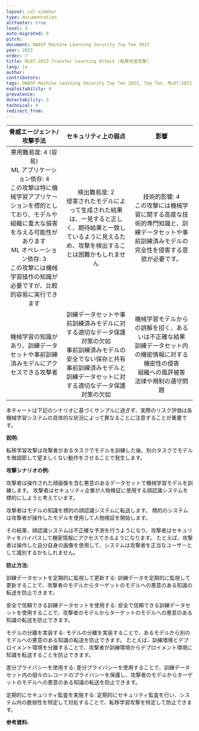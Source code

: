 ```yaml
---
layout: col-sidebar
type: documentation
altfooter: true
level: 4
auto-migrated: 0
pitch:
document: OWASP Machine Learning Security Top Ten 2023
year: 2023
order: 7
title: ML07:2023 Transfer Learning Attack (転移学習攻撃)
lang: ja
author:
contributors:
tags: OWASP Machine Learning Security Top Ten 2023, Top Ten, ML07:2023, mltop10, mlsectop10
exploitability: 4
prevalence:
detectability: 2
technical: 4
redirect_from:
---
```


| 脅威エージェント/攻撃手法 | セキュリティ上の弱点 | 影響 |
|:-------------------------:|:--------------------:|:----:|
| 悪用難易度: 4 (容易)<br>ML アプリケーション依存: 4<br>この攻撃は特に機械学習アプリケーションを標的としており、モデルや組織に重大な損害を与える可能性があります<br>ML オペレーション依存: 3<br>この攻撃には機械学習操作の知識が必要ですが、比較的容易に実行できます | 検出難易度: 2<br>侵害されたモデルによって生成された結果は、一見すると正しく、期待結果と一致しているように見えるため、攻撃を検出することは困難かもしれません | 技術的影響: 4 <br>この攻撃には機械学習に関する高度な技術的専門知識と、訓練データセットや事前訓練済みモデルの完全性を侵害する意欲が必要です。<br> |
| 機械学習の知識があり、訓練データセットや事前訓練済みモデルにアクセスできる攻撃者 | 訓練データセットや事前訓練済みモデルに対する適切なデータ保護対策の欠如<br>事前訓練済みモデルの安全でない保存と共有<br>事前訓練済みモデルと訓練データセットに対する適切なデータ保護対策の欠如 | 機械学習モデルからの誤解を招く、あるいは不正確な結果<br>訓練データセット内の機密情報に対する機密性の侵害<br>組織への風評被害<br>法律や規制の遵守問題 |

本チャートは下記のシナリオに基づくサンプルに過ぎず、実際のリスク評価は各機械学習システムの具体的な状況によって異なることに注意することが重要です。



**説明:**

転移学習攻撃は攻撃者があるタスクでモデルを訓練した後、別のタスクでモデルを微調節して望ましくない動作をさせることで発生します。



**攻撃シナリオの例:**

攻撃者は操作された顔画像を含む悪意のあるデータセットで機械学習モデルを訓練します。
攻撃者はセキュリティ企業が人物検証に使用する顔認識システムを標的にしようと考えています。



攻撃者はモデルの知識を標的の顔認識システムに転送します。
標的のシステムは攻撃者が操作したモデルを使用して人物検証を開始します。


その結果、顔認識システムは不正確な予測を行うようになり、攻撃者はセキュリティをバイパスして機密情報にアクセスできるようになります。
たとえば、攻撃者は操作した自分自身の画像を使用して、システムは攻撃者を正当なユーザーとして識別するかもしれません。




**防止方法:**

訓練データセットを定期的に監視して更新する: 訓練データを定期的に監視して更新することで、攻撃者のモデルからターゲットのモデルへの悪意のある知識の転送を防止できます。



安全で信頼できる訓練データセットを使用する: 安全で信頼できる訓練データセットを使用することで、攻撃者のモデルからターゲットのモデルへの悪意のある知識の転送を防止できます。



モデルの分離を実装する: モデルの分離を実装することで、あるモデルから別のモデルへの悪意のある知識の転送を防止できます。
たとえば、訓練環境とデプロイメント環境を分離することで、攻撃者が訓練環境からデプロイメント環境に知識を転送することを防止できます。




差分プライバシーを使用する: 差分プライバシーを使用することで、訓練データセット内の個々のレコードのプライバシーを保護し、攻撃者のモデルからターゲットのモデルへの悪意のある知識の転送を防止できます。




定期的にセキュリティ監査を実施する: 定期的にセキュリティ監査を行い、システム内の脆弱性を特定して対処することで、転移学習攻撃を特定して防止できます。



**参考資料:**
